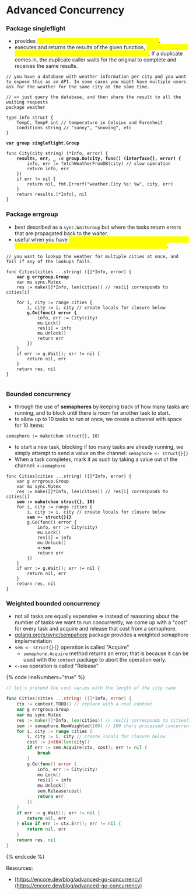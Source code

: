 # Advanced Concurrency

### Package singleflight <a href="#package-singleflight" id="package-singleflight"></a>

* provides <mark style="color:yellow;">**a duplicate function call suppression mechanism**</mark>**.**
* executes and returns the results of the given function, <mark style="color:yellow;">**making sure that only one execution is in-flight for a given key at a time**</mark>. If a duplicate comes in, the duplicate caller waits for the original to complete and receives the same results.

<pre class="language-go" data-overflow="wrap" data-line-numbers><code class="lang-go">// you have a database with weather information per city and you want to expose this as an API. In some cases you might have multiple users ask for the weather for the same city at the same time.

// => just query the database, and then share the result to all the waiting requests
package weather

type Info struct {
    TempC, TempF int // temperature in Celsius and Farenheit
    Conditions string // "sunny", "snowing", etc
}

<strong>var group singleflight.Group
</strong>
func City(city string) (*Info, error) {
<strong>    results, err, _ := group.Do(city, func() (interface{}, error) {
</strong>        info, err := fetchWeatherFromDB(city) // slow operation
        return info, err
    })
    if err != nil {
        return nil, fmt.Errorf("weather.City %s: %w", city, err)
    }
    return results.(*Info), nil
}
</code></pre>



### Package errgroup

* best described as a `sync.WaitGroup` but where the tasks return errors that are propagated back to the waiter.
* useful when you have <mark style="color:yellow;">**multiple operations that you want to wait for, but you also want to determine if they all completed successfully**</mark>.

<pre class="language-go" data-overflow="wrap" data-line-numbers><code class="lang-go">// you want to lookup the weather for multiple cities at once, and fail if any of the lookups fails.

func Cities(cities ...string) ([]*Info, error) {
<strong>    var g errgroup.Group
</strong>    var mu sync.Mutex
    res := make([]*Info, len(cities)) // res[i] corresponds to cities[i]

    for i, city := range cities {
        i, city := i, city // create locals for closure below
<strong>        g.Go(func() error {
</strong>            info, err := City(city)
            mu.Lock()
            res[i] = info
            mu.Unlock()
            return err
        })
    }
    if err := g.Wait(); err != nil {
        return nil, err
    }
    return res, nil
}

</code></pre>



### Bounded concurrency

* through the use of **semaphores** by keeping track of how many tasks are running, and to block until there is room for another task to start.
* to allow up to 10 tasks to run at once, we create a channel with space for 10 items:&#x20;

`semaphore := make(chan struct{}, 10)`

* to start a new task, blocking if too many tasks are already running, we simply attempt to send a value on the channel: `semaphore <- struct{}{}`
* When a task completes, mark it as such by taking a value out of the channel: `<-semaphore`

<pre class="language-go" data-overflow="wrap" data-line-numbers><code class="lang-go">func Cities(cities ...string) ([]*Info, error) {
    var g errgroup.Group
    var mu sync.Mutex
    res := make([]*Info, len(cities)) // res[i] corresponds to cities[i]
<strong>    sem := make(chan struct{}, 10)
</strong>    for i, city := range cities {
        i, city := i, city // create locals for closure below
<strong>        sem &#x3C;- struct{}{}
</strong>        g.Go(func() error {
            info, err := City(city)
            mu.Lock()
            res[i] = info
            mu.Unlock()
<strong>            &#x3C;-sem
</strong>            return err
        })
    }
    if err := g.Wait(); err != nil {
        return nil, err
    }
    return res, nil
}
</code></pre>



### Weighted bounded concurrency

* not all tasks are equally expensive => instead of reasoning about the number of tasks we want to run concurrently, we come up with a "cost" for every task and acquire and release that cost from a semaphore.
* [golang.org/x/sync/sempahore](https://pkg.go.dev/golang.org/x/sync@v0.0.0-20190911185100-cd5d95a43a6e/semaphore?tab=doc) package provides a weighted semaphore implementation
* `sem <- struct{}{}` operation is called "Acquire"&#x20;
  * `semaphore.Acquire` method returns an error; that is because it can be used with the `context` package to abort the operation early.
* `<-sem` operation is called "Release"

{% code lineNumbers="true" %}
```go
// let's pretend the cost varies with the length of the city name

func Cities(cities ...string) ([]*Info, error) {
    ctx := context.TODO() // replace with a real context
    var g errgroup.Group
    var mu sync.Mutex
    res := make([]*Info, len(cities)) // res[i] corresponds to cities[i]
    sem := semaphore.NewWeighted(100) // 100 chars processed concurrently
    for i, city := range cities {
        i, city := i, city // create locals for closure below
        cost := int64(len(city))
        if err := sem.Acquire(ctx, cost); err != nil {
            break
        }
        g.Go(func() error {
            info, err := City(city)
            mu.Lock()
            res[i] = info
            mu.Unlock()
            sem.Release(cost)
            return err
        })
    }
    if err := g.Wait(); err != nil {
        return nil, err
    } else if err := ctx.Err(); err != nil {
        return nil, err
    }
    return res, nil
}
```
{% endcode %}



Resources:

* [https://encore.dev/blog/advanced-go-concurrency](https://encore.dev/blog/advanced-go-concurrency)
